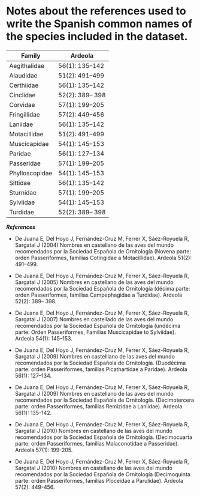 # Notes about  the references used to write the Spanish common names of the species included in the dataset. 


| Family         | Ardeola         |
|----------------|-----------------|
| Aegithalidae   | 56(1): 135–142  |
| Alaudidae      | 51(2): 491–499  |
| Certhiidae     | 56(1): 135–142  |
| Cinclidae      | 52(2): 389– 398 |
| Corvidae       | 57(1): 199–205  |
| Fringillidae   | 57(2): 449–456  |
| Laniidae       | 56(1): 135–142  |
| Motacillidae   | 51(2): 491–499  |
| Muscicapidae   | 54(1): 145–153  |
| Paridae        | 56(1): 127–134  |
| Passeridae     | 57(1): 199–205  |
| Phylloscopidae | 54(1): 145–153  |
| Sittidae       | 56(1): 135–142  |
| Sturnidae      | 57(1): 199–205  |
| Sylviidae      | 54(1): 145–153  |
| Turdidae       | 52(2): 389– 398 |


***References*** 
 * De Juana E, Del Hoyo J, Fernández-Cruz M, Ferrer X, Sáez-Royuela R, Sargatal J (2004) Nombres en castellano de las aves del mundo recomendados por la Sociedad Española de Ornitología (Novena parte: orden Passeriformes, familias Cotingidae a Motacillidae). Ardeola 51(2): 491–499.

 * De Juana E, Del Hoyo J, Fernández-Cruz M, Ferrer X, Sáez-Royuela R, Sargatal J (2005) Nombres en castellano de las aves del mundo recomendados por la Sociedad Española de Ornitología (décima parte: orden Passeriformes, familias Campephagidae a Turdidae). Ardeola 52(2): 389– 398.

 * De Juana E, Del Hoyo J, Fernández-Cruz M, Ferrer X, Sáez-Royuela R, Sargatal J (2007) Nombres en castellado de las  aves del mundo recomendados por la Sociedad Española de Ornitología (undécima parte: Orden Passeriformes, Familias Muscicapidae to Sylviidae). Ardeola 54(1): 145–153.

* De Juana E, Del Hoyo J, Fernández-Cruz M, Ferrer X, Sáez-Royuela R, Sargatal J (2009) Nombres en castelllano de las aves del mundo recomendados por la Sociedad Española de Ornitología. (Duodécima parte: orden Passeriformes, familias Picathartidae a Paridae). Ardeola 56(1): 127–134.

 * De Juana E, Del Hoyo J, Fernández-Cruz M, Ferrer X, Sáez-Royuela R, Sargatal J (2009) Nombres en castellano de las aves del mundo recomendados por la Sociedad Española de Ornitología. (Decimotercera parte: orden Passeriformes, familias Remizidae a Laniidae). Ardeola 56(1): 135-142. 

 * De Juana E, Del Hoyo J, Fernández-Cruz M, Ferrer X, Sáez-Royuela R, Sargatal J (2010) Nombres en castellano de las aves del mundo recomendados por la Sociedad Española de Ornitología. (Decimocuarta parte: orden Passeriformes, familias Malaconotidae a Passeridae). Ardeola 57(1): 199-205.

 * De Juana E, Del Hoyo J, Fernández-Cruz M, Ferrer X, Sáez-Royuela R, Sargatal J (2010) Nombres en castellano de las aves del mundo recomendados por la Sociedad Española de Ornitología (Decimoquinta parte: orden Passeriformes, familias Ploceidae a Parulidae). Ardeola 57(2): 449-456.


